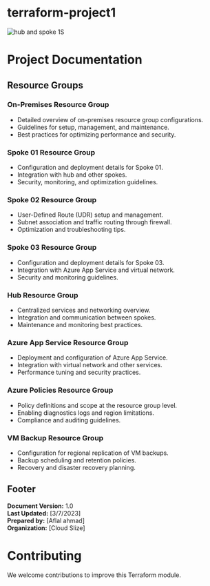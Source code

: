 # terraform-project1
![hub and spoke 1](https://github.com/aflalahmad/terraform-project1/assets/105841418/5d8ff7d1-cae0-400c-98a4-beb50f8ca1ff)S


# Project Documentation

## Resource Groups

### On-Premises Resource Group
- Detailed overview of on-premises resource group configurations.
- Guidelines for setup, management, and maintenance.
- Best practices for optimizing performance and security.

### Spoke 01 Resource Group
- Configuration and deployment details for Spoke 01.
- Integration with hub and other spokes.
- Security, monitoring, and optimization guidelines.

### Spoke 02 Resource Group
- User-Defined Route (UDR) setup and management.
- Subnet association and traffic routing through firewall.
- Optimization and troubleshooting tips.

### Spoke 03 Resource Group
- Configuration and deployment details for Spoke 03.
- Integration with Azure App Service and virtual network.
- Security and monitoring guidelines.

### Hub Resource Group
- Centralized services and networking overview.
- Integration and communication between spokes.
- Maintenance and monitoring best practices.

### Azure App Service Resource Group
- Deployment and configuration of Azure App Service.
- Integration with virtual network and other services.
- Performance tuning and security practices.

### Azure Policies Resource Group
- Policy definitions and scope at the resource group level.
- Enabling diagnostics logs and region limitations.
- Compliance and auditing guidelines.

### VM Backup Resource Group
- Configuration for regional replication of VM backups.
- Backup scheduling and retention policies.
- Recovery and disaster recovery planning.

## Footer

**Document Version:** 1.0  
**Last Updated:** [3/7/2023]  
**Prepared by:** [Aflal ahmad]  
**Organization:** [Cloud Slize]  

# Contributing

We welcome contributions to improve this Terraform module.